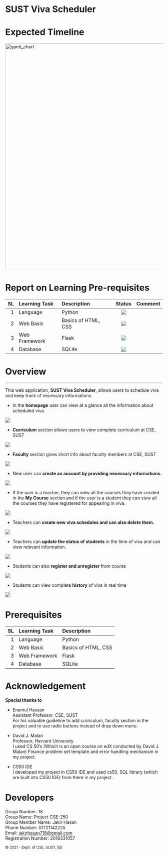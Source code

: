 # SUST Viva Scheduler

# Expected Timeline
<img width="722" alt="gantt_chart" src="https://user-images.githubusercontent.com/52996649/117691379-a63f7f00-b1dd-11eb-99e5-2e5fdff415c8.png">

# Report on Learning Pre-requisites

SL | Learning Task | Description | Status | Comment |
--:|:--------------|:------------|:------:|---------|
1  | Language    | Python | ![ ](https://img.shields.io/badge/Python-Learned-green)  | |
2  | Web Basic    | Basics of HTML, CSS | ![ ](https://img.shields.io/badge/HTML-Learned-green)  | |
3  | Web Framework    | Flask | ![ ](https://img.shields.io/badge/Flask-Learned-green)  | |
4  | Database    | SQLite | ![ ](https://img.shields.io/badge/SQL-Learned-green)  | |


# Overview
-----------
This web application, **SUST Viva Scheduler**, allows users to schedule viva and keep track of necessary informations.

* In the **homepage** user can view at a glance all the information about scheduled viva.

<img src="images/home.png">

* **Curriculum** section allows users to view complete curriculum at CSE, SUST

<img src="images/curriculum.png">

* **Faculty** section gives short info about faculty members at CSE, SUST

<img src="images/faculty.png">

* New user can **create an account by providing necessary informations.**

<img src="images/register.png">

* If the user is a teacher, they can view all the courses they have created in the **My Course** section and if the user is a student they can view all the courses they have registered for appearing in viva.

<img src="images/t_course.png">

* Teachers can **create new viva schedules and can also delete them.**

<img src="images/create.png">

* Teachers can **update the status of students** in the time of viva and can view relevant information.

<img src="images/schedule.png">

* Students can also **register and unregister** from course 

<img src="images/register_c.png">

* Students can view complete **history** of viva in real time

<img src="images/history.png">




# Prerequisites

SL | Learning Task | Description |
--:|:--------------|:------------|
1  | Language    | Python |  | |
2  | Web Basic    | Basics of HTML, CSS |   | |
3  | Web Framework    | Flask |   | |
4  | Database    | SQLite |  | |


# Acknowledgement

**Special thanks to**

* Enamul Hassan\
Assistant Professor, CSE, SUST\
For his valuable guideline to add curriculum, faculty section in the project and to use radio buttons instead of drop down menu.

* David J. Malan\
Professor, Harvard University\
I used CS 50’s (Which is an open course on edX conducted by David J. Malan) Finance problem set template and error handling mechanism in my project.

* CS50 IDE\
I developed my project in CS50 IDE and used cs50, SQL library (which are built into CS50 IDE) from there in my project.



# Developers

Group Number: 18\
Group Name: Project CSE-250\
Group Member Name: Jakir Hasan\
Phone Number: 01721142225\
Email: jakirhasan718@gmail.com\
Registration Number: 2018331057


<small>&copy; 2021 - Dept. of CSE, SUST, BD</small>




